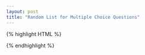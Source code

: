```yaml
---
layout: post
title: "Random List for Multiple Choice Questions"
---
```


{% highlight HTML %}
<script type="text/javascript">
      function rand(arr){
        var len = arr.length;
        var r = new Array(len+1);
        for (i = 1; i < len+1; i++){
          r[i] = parseInt(Math.random() * 1000)
        }

        var o = new Array(len+1);
        o = r.slice();

        for (x = 1; x < len+1; x++){
          for (y = x+1; y < len+1; y++){
            if (r[x] > r[y]){
              r[0] = r[x];
              r[x] = r[y];
              r[y] = r[0];
            }  
          }
        }
        var result = new Array(len);
        for (j=1; j<len+1; j++){
          result[j-1] = arr[r.indexOf(o[j],1)-1];
        }
        return result;
      }
</script>
{% endhighlight %}
